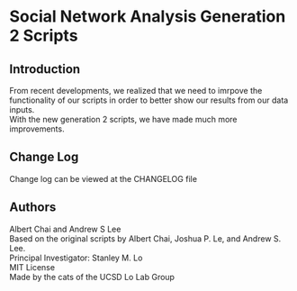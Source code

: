 # Social Network Analysis Generation 2 Scripts
## Introduction
From recent developments, we realized that we need to imrpove the functionality of our scripts in order to better show our results from our data inputs.  
With the new generation 2 scripts, we have made much more improvements.

## Change Log
Change log can be viewed at the CHANGELOG file  

## Authors
Albert Chai and Andrew S Lee  
Based on the original scripts by Albert Chai, Joshua P. Le, and Andrew S. Lee.  
Principal Investigator: Stanley M. Lo  
MIT License  
Made by the cats of the UCSD Lo Lab Group  